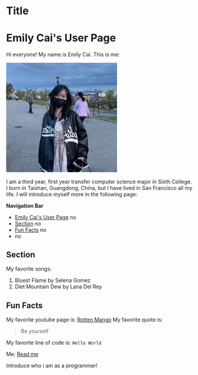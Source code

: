 # Title
# Emily Cai's User Page

Hi everyone! My name is Emily Cai. This is me:

<picture>
  <img src="IMG_5477.jpg" alt="picture of me" width="300">
</picture>

I am a third year, first year transfer computer science major in Sixth College. 
I born in Taishan, Guangdong, China, but I have lived in San Francisco all my life.
I will introduce myself more in the following page:

**Navigation Bar**
- [Emily Cai's User Page](#emily-cais-user-page) no
- [Section](#section) no
- [Fun Facts](#fun-facts) no
- no

## Section
My favorite songs:
1. Bluest Flame by Selena Gomez
2. Diet Mountain Dew by Lana Del Rey

## Fun Facts
My favorite youtube page is:
[Rotten Mango](https://www.youtube.com/@rottenmangopod)
My favorite quote is:
>Be yourself

My favorite line of code is:
`Hello World`

Me:
[Read me](README.md)

Introduce who i am as a programmer!

